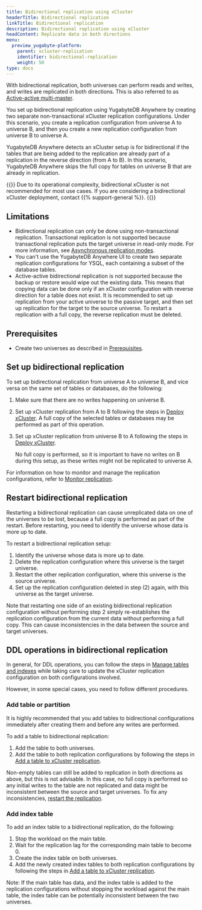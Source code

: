 ```yaml
---
title: Bidirectional replication using xCluster
headerTitle: Bidirectional replication
linkTitle: Bidirectional replication
description: Bidirectional replication using xCluster
headContent: Replicate data in both directions
menu:
  preview_yugabyte-platform:
    parent: xcluster-replication
    identifier: bidirectional-replication
    weight: 50
type: docs
---
```


With bidirectional replication, both universes can perform reads and writes, and writes are replicated in both directions. This is also referred to as [Active-active multi-master](../../../architecture/docdb-replication/async-replication/#active-active-multi-master).

You set up bidirectional replication using YugabyteDB Anywhere by creating two separate non-transactional xCluster replication configurations. Under this scenario, you create a replication configuration from universe A to universe B, and then you create a new replication configuration from universe B to universe A.

YugabyteDB Anywhere detects an xCluster setup is for bidirectional if the tables that are being added to the replication are already part of a replication in the reverse direction (from A to B). In this scenario, YugabyteDB Anywhere skips the full copy for tables on universe B that are already in replication.

{{<note title="Bidirectional xCluster deployment">}}
Due to its operational complexity, bidirectional xCluster is not recommended for most use cases. If you are considering a bidirectional xCluster deployment, contact {{% support-general %}}.
{{</note>}}

## Limitations

- Bidirectional replication can only be done using non-transactional replication. Transactional replication is not supported because transactional replication puts the target universe in read-only mode. For more information, see [Asynchronous replication modes](../../../../architecture/docdb-replication/async-replication/#asynchronous-replication-modes).
- You can't use the YugabyteDB Anywhere UI to create two separate replication configurations for YSQL, each containing a subset of the database tables.
- Active-active bidirectional replication is not supported because the backup or restore would wipe out the existing data. This means that copying data can be done only if an xCluster configuration with reverse direction for a table does not exist. It is recommended to set up replication from your active universe to the passive target, and then set up replication for the target to the source universe. To restart a replication with a full copy, the reverse replication must be deleted.

## Prerequisites

- Create two universes as described in [Prerequisites](../xcluster-replication-setup/#prerequisites).

## Set up bidirectional replication

To set up bidirectional replication from universe A to universe B, and vice versa on the same set of tables or databases, do the following:

1. Make sure that there are no writes happening on universe B.
1. Set up xCluster replication from A to B following the steps in [Deploy xCluster](../../../../deploy/multi-dc/async-replication/async-deployment/). A full copy of the selected tables or databases may be performed as part of this operation.
1. Set up xCluster replication from universe B to A following the steps in [Deploy xCluster](../../../../deploy/multi-dc/async-replication/async-deployment/).

    No full copy is performed, so it is important to have no writes on B during this setup, as these writes might not be replicated to universe A.

For information on how to monitor and manage the replication configurations, refer to [Monitor replication](../xcluster-replication-setup/#monitor-replication).

## Restart bidirectional replication

Restarting a bidirectional replication can cause unreplicated data on one of the universes to be lost, because a full copy is performed as part of the restart. Before restarting, you need to identify the universe whose data is more up to date.

To restart a bidirectional replication setup:

1. Identify the universe whose data is more up to date.
1. Delete the replication configuration where this universe is the target universe.
1. Restart the other replication configuration, where this universe is the source universe.
1. Set up the replication configuration deleted in step (2) again, with this universe as the target universe.

Note that restarting one side of an existing bidirectional replication configuration without performing step 2 simply re-establishes the replication configuration from the current data without performing a full copy. This can cause inconsistencies in the data between the source and target universes.

## DDL operations in bidirectional replication

In general, for DDL operations, you can follow the steps in [Manage tables and indexes](../xcluster-replication-ddl/) while taking care to update the xCluster replication configuration on both configurations involved.

However, in some special cases, you need to follow different procedures.

### Add table or partition

It is highly recommended that you add tables to bidirectional configurations immediately after creating them and before any writes are performed.

To add a table to bidirectional replication:

1. Add the table to both universes.
1. Add the table to both replication configurations by following the steps in [Add a table to xCluster replication](../xcluster-replication-ddl/#add-a-table-to-replication).

Non-empty tables can still be added to replication in both directions as above, but this is not advisable. In this case, no full copy is performed so any initial writes to the table are not replicated and data might be inconsistent between the source and target universes. To fix any inconsistencies, [restart the replication](#restart-replication).

### Add index table

To add an index table to a bidirectional replication, do the following:

1. Stop the workload on the main table.
1. Wait for the replication lag for the corresponding main table to become 0.
1. Create the index table on both universes.
1. Add the newly created index tables to both replication configurations by following the steps in [Add a table to xCluster replication](./xcluster-replication-ddl/#add-a-table-to-replication).

Note: If the main table has data, and the index table is added to the replication configurations without stopping the workload against the main table, the index table can be potentially inconsistent between the two universes.
